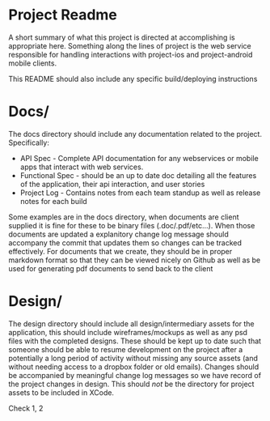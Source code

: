 # Project Readme

A short summary of what this project is directed at accomplishing is appropriate here. Something along the lines of project is the web service responsible for handling interactions with project-ios and project-android mobile clients.

This README should also include any specific build/deploying instructions

# Docs/

The docs directory should include any documentation related to the project. Specifically:

- API Spec - Complete API documentation for any webservices or mobile apps that interact with web services.
- Functional Spec - should be an up to date doc detailing all the features of the application, their api interaction, and user stories
- Project Log - Contains notes from each team standup as well as release notes for each build

Some examples are in the docs directory, when documents are client supplied it is fine for these to be binary files (.doc/.pdf/etc...). When those documents are updated a explanitory change log message should accompany the commit that updates them so changes can be tracked effectively. For documents that we create, they should be in proper markdown format so that they can be viewed nicely on Github as well as be used for generating pdf documents to send back to the client

# Design/

The design directory should include all design/intermediary assets for the application, this should include wireframes/mockups as well as any psd files with the completed designs. These should be kept up to date such that someone should be able to resume development on the project after a potentially a long period of activity without missing any source assets (and without needing access to a dropbox folder or old emails). Changes should be accompanied by meaningful change log messages so we have record of the project changes in design. This should *not* be the directory for project assets to be included in XCode.

Check 1, 2
